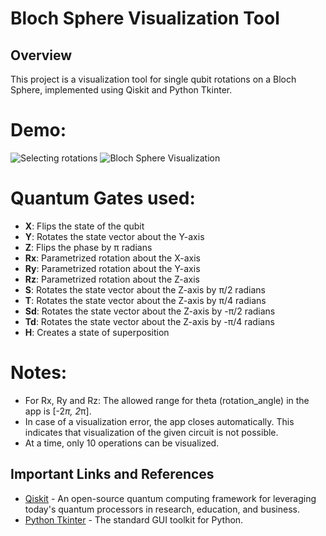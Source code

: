 # Bloch Sphere Visualization Tool

## Overview
This project is a visualization tool for single qubit rotations on a Bloch Sphere, implemented using Qiskit and Python Tkinter.

# Demo:
![Selecting rotations]()
![Bloch Sphere Visualization]()

# Quantum Gates used: 

- **X**: Flips the state of the qubit
- **Y**: Rotates the state vector about the Y-axis
- **Z**: Flips the phase by π radians
- **Rx**: Parametrized rotation about the X-axis
- **Ry**: Parametrized rotation about the Y-axis
- **Rz**: Parametrized rotation about the Z-axis
- **S**: Rotates the state vector about the Z-axis by π/2 radians
- **T**: Rotates the state vector about the Z-axis by π/4 radians
- **Sd**: Rotates the state vector about the Z-axis by -π/2 radians
- **Td**: Rotates the state vector about the Z-axis by -π/4 radians
- **H**: Creates a state of superposition 

# Notes: 

- For Rx, Ry and Rz: The allowed range for theta (rotation_angle) in the app is [-2*π, 2*π].
- In case of a visualization error, the app closes automatically. This indicates that visualization of the given circuit is not possible.
- At a time, only 10 operations can be visualized.


## Important Links and References
- [Qiskit](https://qiskit.org/) - An open-source quantum computing framework for leveraging today's quantum processors in research, education, and business.
- [Python Tkinter](https://docs.python.org/3/library/tkinter.html) - The standard GUI toolkit for Python.
